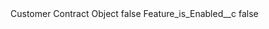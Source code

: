 <?xml version="1.0" encoding="UTF-8"?>
<CustomMetadata xmlns="http://soap.sforce.com/2006/04/metadata" xmlns:xsi="http://www.w3.org/2001/XMLSchema-instance" xmlns:xsd="http://www.w3.org/2001/XMLSchema">
    <label>Customer Contract Object</label>
    <protected>false</protected>
    <values>
        <field>Feature_is_Enabled__c</field>
        <value xsi:type="xsd:boolean">false</value>
    </values>
</CustomMetadata>
